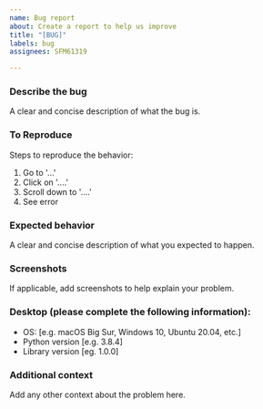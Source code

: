```yaml
---
name: Bug report
about: Create a report to help us improve
title: "[BUG]"
labels: bug
assignees: SFM61319

---
```


### Describe the bug
A clear and concise description of what the bug is.

### To Reproduce
Steps to reproduce the behavior:
1. Go to '...'
2. Click on '....'
3. Scroll down to '....'
4. See error

### Expected behavior
A clear and concise description of what you expected to happen.

### Screenshots
If applicable, add screenshots to help explain your problem.

### Desktop (please complete the following information):
 - OS: [e.g. macOS Big Sur, Windows 10, Ubuntu 20.04, etc.]
 - Python version [e.g. 3.8.4]
 - Library version [eg. 1.0.0]

### Additional context
Add any other context about the problem here.
